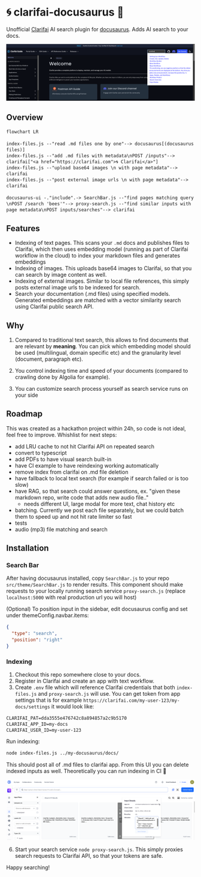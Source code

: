 # 🌀 clarifai-docusaurus 🦖
Unofficial [Clarifai](https://www.clarifai.com/) AI search plugin for [docusaurus](https://docusaurus.io/). 
Adds AI search to your docs.


![](docs/example.png)

## Overview
```mermaid
flowchart LR

index-files.js --"read .md files one by one"--> docusaurus[(docusaurus files)]
index-files.js --"add .md files with metadata\nPOST /inputs"--> clarifai["<a href="https://clarifai.com">🌀 Clarifai</a>"]
index-files.js --"upload base64 images \n with page metadata"--> clarifai
index-files.js --"post external image urls \n with page metadata"--> clarifai

docusaurus-ui -."include".-> SearchBar.js --"find pages matching query \nPOST /search 'bees'"--> proxy-search.js --"find similar inputs with page metadata\nPOST inputs/searches"--> clarifai
```
## Features
- Indexing of text pages. This scans your `.md` docs and publishes files to Clarifai, which then uses embedding model (running as part of Clarifai workflow in the cloud) to index your markdown files and generates embeddings
- Indexing of images. This uploads base64 images to Clarifai, so that you can search by image content as well.
- Indexing of external images. Similar to local file references, this simply posts external image urls to be indexed for search.
- Search your documentation (.md files) using specified models. Generated embeddings are matched with a vector similarity search using Clarifai public search API.


## Why
1. Compared to traditional text search, this allows to find documents that are relevant by **meaning**.
You can pick which embedding model should be used (multilingual, domain specific etc) and the granularity level (document, paragraph etc).

3. You control indexing time and speed of your documents (compared to crawling done by Algolia for example).
4. You can customize search process yourself as search service runs on your side


## Roadmap
This was created as a hackathon project within 24h, so code is not ideal, feel free to improve.
Whishlist for next steps:

- add LRU cache to not hit Clarifai API on repeated search
- convert to typescript
- add PDFs to have visual search built-in
- have CI example to have reindexing working automatically
- remove index from clarifai on .md file deletion
- have fallback to local text search (for example if search failed or is too slow)
- have RAG, so that search could answer questions, ex. "given these markdown repo, write code that adds new audio file.."
  - needs different UI, large modal for more text, chat history etc
- batching. Currently we post each file separately, but we could batch them to speed up and not hit rate limiter so fast
- tests
- audio (mp3) file matching and search

## Installation
### Search Bar
After having docusaurus installed, copy `SearchBar.js` to your repo `src/theme/SearchBar.js` to render results. 
This component should make requests to your locally running search service `proxy-search.js` (replace `localhost:5000` with real production url you will host)


(Optional) To position input in the sidebar, edit docusaurus config and set under themeConfig.navbar.items:
```json
{
  "type": "search",
  "position": "right"
}
```


### Indexing
1. Checkout this repo somewhere close to your docs. 
2. Register in Clarifai and create an app with text workflow.
3. Create `.env` file which will reference Clarifai credentials that both `index-files.js` and `proxy-search.js` will use. 
You can get token from app settings that is for example `https://clarifai.com/my-user-123/my-docs/settings` it would look like:

```
CLARIFAI_PAT=dda3555e476742c8a894857a2c9b5170
CLARIFAI_APP_ID=my-docs
CLARIFAI_USER_ID=my-user-123
```

Run indexing: 
```bash
node index-files.js ../my-docusaurus/docs/
```

This should post all of .md files to clarifai app. From this UI you can delete indexed inputs as well. Theoretically you can run indexing in CI 🤔

![](docs/indexed-files.png)

6. Start your search service `node proxy-search.js`. This simply proxies search requests to Clarifai API, so that your tokens are safe.

Happy searching!
